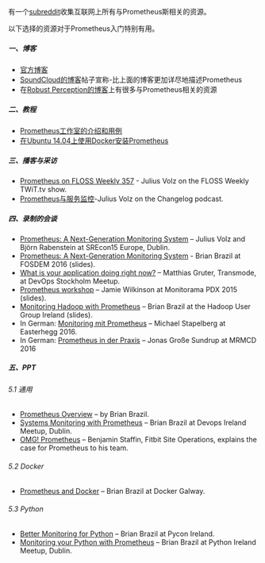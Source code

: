 有一个[subreddit](https://www.reddit.com/r/prometheusmonitoring)收集互联网上所有与Prometheus斯相关的资源。

以下选择的资源对于Prometheus入门特别有用。

##### 一、博客
- [官方博客](https://prometheus.io/blog/)
- [SoundCloud的博客](https://developers.soundcloud.com/blog/prometheus-monitoring-at-soundcloud)帖子宣称-比上面的博客更加详尽地描述Prometheus
- 在[Robust Perception的博客](https://www.robustperception.io/tag/prometheus)上有很多与Prometheus相关的资源

##### 二、教程
- [Prometheus工作室的介绍和用例](https://github.com/juliusv/prometheus_workshop)
- [在Ubuntu 14.04上使用Docker安装Prometheus](https://www.digitalocean.com/community/tutorials/how-to-install-prometheus-using-docker-on-ubuntu-14-04)

##### 三、播客与采访
- [Prometheus on FLOSS Weekly 357](https://twit.tv/shows/floss-weekly/episodes/357) - Julius Volz on the FLOSS Weekly TWiT.tv show.
- [Prometheus与服务监控](http://changelog.com/podcast/168)-Julius Volz on the Changelog podcast.

##### 四、录制的会谈
- [Prometheus: A Next-Generation Monitoring System](https://www.usenix.org/conference/srecon15europe/program/presentation/rabenstein) – Julius Volz and Björn Rabenstein at SREcon15 Europe, Dublin.
- [Prometheus: A Next-Generation Monitoring System](https://www.youtube.com/watch?v=cwRmXqXKGtk) - Brian Brazil at FOSDEM 2016 (slides).
- [What is your application doing right now?](https://www.youtube.com/watch?v=Z0LlilNpX1U&feature=youtu.be) – Matthias Gruter, Transmode, at DevOps Stockholm Meetup.
- [Prometheus workshop](https://vimeo.com/131581353) – Jamie Wilkinson at Monitorama PDX 2015 (slides).
- [Monitoring Hadoop with Prometheus](https://www.youtube.com/watch?v=qs2sqOLNGtw) – Brian Brazil at the Hadoop User Group Ireland (slides).
- In German: [Monitoring mit Prometheus](https://media.ccc.de/v/eh16-43-monitoring_mit_prometheus#video&t=2804) – Michael Stapelberg at Easterhegg 2016.
- In German: [Prometheus in der Praxis](https://media.ccc.de/v/MRMCD16-7754-prometheus_in_der_praxis) – Jonas Große Sundrup at MRMCD 2016

##### 五、PPT
###### 5.1 通用
- [Prometheus Overview](https://www.slideshare.net/brianbrazil/prometheus-overview) – by Brian Brazil.
- [Systems Monitoring with Prometheus](https://www.slideshare.net/brianbrazil/devops-ireland-systems-monitoring-with-prometheus) – Brian Brazil at Devops Ireland Meetup, Dublin.
- [OMG! Prometheus](https://www.dropbox.com/s/0l7kxhjqjbabtb0/prometheus%20site-ops%20preso.pdf?dl=0) – Benjamin Staffin, Fitbit Site Operations, explains the case for Prometheus to his team.

###### 5.2 Docker
- [Prometheus and Docker](https://www.slideshare.net/brianbrazil/prometheus-and-docker-docker-galway-november-2015) – Brian Brazil at Docker Galway.

###### 5.3 Python
- [Better Monitoring for Python](https://www.slideshare.net/brianbrazil/better-monitoring-for-python-inclusive-monitoring-with-prometheus-pycon-ireland-lightning-talk) – Brian Brazil at Pycon Ireland.
- [Monitoring your Python with Prometheus](https://www.slideshare.net/brianbrazil/python-ireland-monitoring-your-python-with-prometheus) – Brian Brazil at Python Ireland Meetup, Dublin.
